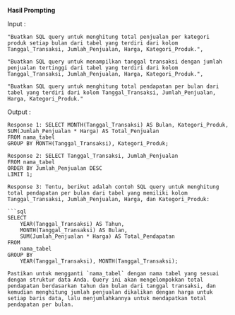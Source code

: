 **Hasil Prompting**

Input :
```
"Buatkan SQL query untuk menghitung total penjualan per kategori produk setiap bulan dari tabel yang terdiri dari kolom Tanggal_Transaksi, Jumlah_Penjualan, Harga, Kategori_Produk.",

"Buatkan SQL query untuk menampilkan tanggal transaksi dengan jumlah penjualan tertinggi dari tabel yang terdiri dari kolom Tanggal_Transaksi, Jumlah_Penjualan, Harga, Kategori_Produk.",

"Buatkan SQL query untuk menghitung total pendapatan per bulan dari tabel yang terdiri dari kolom Tanggal_Transaksi, Jumlah_Penjualan, Harga, Kategori_Produk."
```
Output :

```
Response 1: SELECT MONTH(Tanggal_Transaksi) AS Bulan, Kategori_Produk, SUM(Jumlah_Penjualan * Harga) AS Total_Penjualan
FROM nama_tabel
GROUP BY MONTH(Tanggal_Transaksi), Kategori_Produk;

Response 2: SELECT Tanggal_Transaksi, Jumlah_Penjualan
FROM nama_tabel
ORDER BY Jumlah_Penjualan DESC
LIMIT 1;

Response 3: Tentu, berikut adalah contoh SQL query untuk menghitung total pendapatan per bulan dari tabel yang memiliki kolom Tanggal_Transaksi, Jumlah_Penjualan, Harga, dan Kategori_Produk:

```sql
SELECT 
    YEAR(Tanggal_Transaksi) AS Tahun,
    MONTH(Tanggal_Transaksi) AS Bulan,
    SUM(Jumlah_Penjualan * Harga) AS Total_Pendapatan
FROM 
    nama_tabel
GROUP BY 
    YEAR(Tanggal_Transaksi), MONTH(Tanggal_Transaksi);

Pastikan untuk mengganti `nama_tabel` dengan nama tabel yang sesuai dengan struktur data Anda. Query ini akan mengelompokkan total pendapatan berdasarkan tahun dan bulan dari tanggal transaksi, dan kemudian menghitung jumlah penjualan dikalikan dengan harga untuk setiap baris data, lalu menjumlahkannya untuk mendapatkan total pendapatan per bulan.
```